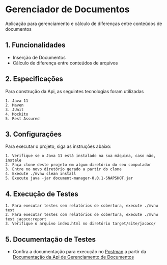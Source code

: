 # Gerenciador de Documentos

Aplicação para gerenciamento e cálculo de diferenças entre conteúdos de documentos


## 1. Funcionalidades

- Inserção de Documentos
- Cálculo de diferença entre conteúdos de arquivos

## 2. Especificações

Para construção da Api, as seguintes tecnologias foram utilizadas
    
    1. Java 11 
    2. Maven
    3. JUnit
    4. Mockito
    5. Rest Assured

## 3. Configurações

Para executar o projeto, siga as instruções abaixo:
    
    1. Verifique se o Java 11 está instalado na sua máquina, caso não, instale
    2. Faça clone deste projeto em algum diretório do seu computador
    3. Entre no novo diretório gerado a partir do clone
    4. Execute ./mvnw clean install
    5. Execute java -jar document-manager-0.0.1-SNAPSHOT.jar

## 4. Execução de Testes

    1. Para executar testes sem relatórios de cobertura, execute ./mvnw test
    2. Para executar testes com relatórios de cobertura, execute ./mvnw test jacoco:report
    3. Verifique o arquivo index.html no diretório target/site/jacoco/      

## 5. Documentação de Testes

- Confira a documentação para execução no [Postman](https://www.postman.com/) a partir da 
[Documentação da Api de Gerenciamento de Documentos](https://explore.postman.com/templates/8664/gerenciador-de-documentos)

